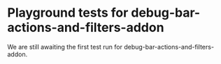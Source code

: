 # Playground tests for debug-bar-actions-and-filters-addon
We are still awaiting the first test run for debug-bar-actions-and-filters-addon.
